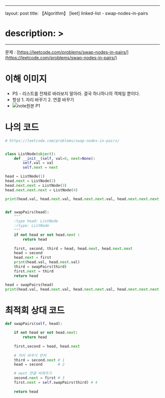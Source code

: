 
---
layout: post
title: 【Algorithm】 [leet] linked-list - swap-nodes-in-pairs
# description: > 
---

문제 : [https://leetcode.com/problems/swap-nodes-in-pairs/](https://leetcode.com/problems/swap-nodes-in-pairs/)

# 이해 이미지
- PS - 리스트를 전체로 바라보지 말아라. 결국 하나하나의 객체일 뿐이다. 
- 항상 1. 자리 바꾸기 2. 연결 바꾸기
- ![note원본 P1](https://user-images.githubusercontent.com/46951365/93664812-93403900-faac-11ea-9fb9-3120c9e4902d.png)

# 나의 코드
```python
# https://leetcode.com/problems/swap-nodes-in-pairs/


class ListNode(object):
    def __init__(self, val=0, next=None):
        self.val = val
        self.next = next

head = ListNode(1)
head.next = ListNode(2)
head.next.next = ListNode(3)
head.next.next.next = ListNode(4)

print(head.val, head.next.val, head.next.next.val, head.next.next.next.val, head.next.next.next.next)


def swapPairs(head):
    """
    :type head: ListNode
    :rtype: ListNode
    """
    if not head or not head.next :
        return head
    
    first, second, third = head, head.next, head.next.next
    head = second
    head.next = first
    print(head.val, head.next.val)
    third = swapPairs(third)
    first.next = third
    return head

head = swapPairs(head)
print(head.val, head.next.val, head.next.next.val, head.next.next.next.val, head.next.next.next.next)
```

# 최적회 상대 코드 
```python
def swapPairs(self, head):

    if not head or not head.next:
        return head
  
    first,second = head, head.next
    
    # 자리 바꾸기 먼저
    third = second.next # 1
    head = second       # 2

    # next 연결 바꿔주기
    second.next = first # 3
    first.next = self.swapPairs(third) # 4
    
    return head
```